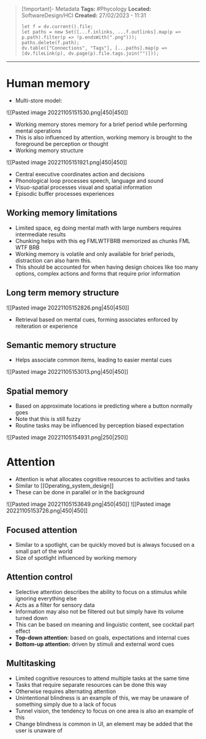 > [!important]- Metadata
> **Tags:** #Phycology 
> **Located:** SoftwareDesign/HCI
> **Created:** 27/02/2023 - 11:31
> ```dataviewjs
> let f = dv.current().file;
> let paths = new Set([...f.inlinks, ...f.outlinks].map(p => p.path).filter(p => !p.endsWith(".png")));
> paths.delete(f.path);
> dv.table(["Connections", "Tags"], [...paths].map(p => [dv.fileLink(p), dv.page(p).file.tags.join("")]));
> ```

___
# Human memory
- Multi-store model: 

![[Pasted image 20221105151530.png|450|450]]

- Working memory stores memory for a brief period while performing mental operations
- This is also influenced by attention, working memory is brought to the foreground be perception or thought
- Working memory structure 

![[Pasted image 20221105151921.png|450|450]]

- Central executive coordinates action and decisions
- Phonological loop processes speech, language and sound
- Visuo-spatial processes visual and spatial information
- Episodic buffer processes experiences 

## Working memory limitations
- Limited space, eg doing mental math with large numbers requires intermediate results
- Chunking helps with this eg FMLWTFBRB memorized as chunks FML WTF BRB
- Working memory is volatile and only available for brief periods, distraction can also harm this.
- This should be accounted for when having design choices like too many options, complex actions and forms that require prior information 

## Long term memory structure 

![[Pasted image 20221105152826.png|450|450]]

- Retrieval based on mental cues, forming associates enforced by reiteration or experience

## Semantic memory structure
- Helps associate common items, leading to easier mental cues

![[Pasted image 20221105153013.png|450|450]]

## Spatial memory 
- Based on approximate locations ie predicting where a button normally goes
- Note that this is still fuzzy
- Routine tasks may be influenced by perception biased expectation

![[Pasted image 20221105154931.png|250|250]]

# Attention
- Attention is what allocates cognitive resources to activities and tasks
- Similar to [[Operating_system_design]]
- These can be done in parallel or in the background

![[Pasted image 20221105153649.png|450|450]]
![[Pasted image 20221105153726.png|450|450]]

## Focused attention 
- Similar to a spotlight, can be quickly moved but is always focused on a small part of the world
- Size of spotlight influenced by working memory

## Attention control 
- Selective attention describes the ability to focus on a stimulus while ignoring everything else
- Acts as a filter for sensory data
- Information may also not be filtered out but simply have its volume turned down 
- This can be based on meaning and linguistic content, see cocktail part effect
- **Top-down attention**: based on goals, expectations and internal cues
- **Bottom-up attention:** driven by stimuli and external word cues

## Multitasking
- Limited cognitive resources to attend multiple tasks at the same time
- Tasks that require separate resources can be done this way
- Otherwise requires alternating attention
- Unintentional blindness is an example of this, we may be unaware of something simply due to a lack of focus 
- Tunnel vision, the tendency to focus on one area is also an example of this
- Change blindness is common in UI, an element may be added that the user is unaware of